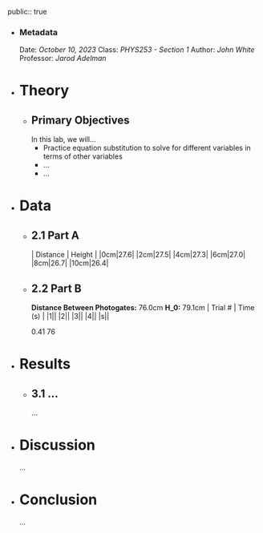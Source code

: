 public:: true

- ### Metadata
  Date: *October 10, 2023*
  Class: *PHYS253 - Section 1*
  Author: *John White*
  Professor: *Jarod Adelman*
- # Theory
	- ## Primary Objectives
	  In this lab, we will...
	  * Practice equation substitution to solve for different variables in terms of other variables
	  * ...
	  * ...
- # Data
	- ## 2.1 Part A
	  | Distance | Height |
	  |0cm|27.6|
	  |2cm|27.5|
	  |4cm|27.3|
	  |6cm|27.0|
	  |8cm|26.7|
	  |10cm|26.4|
	- ## 2.2 Part B
	  **Distance Between Photogates:** 76.0cm
	  **H_0:** 79.1cm
	  | Trial # | Time (s) |
	  |1||
	  |2||
	  |3||
	  |4||
	  |s||
	  
	  0.41
	  76
- # Results
	- ## 3.1 ...
	  ...
- # Discussion
  ...
- # Conclusion
  ...